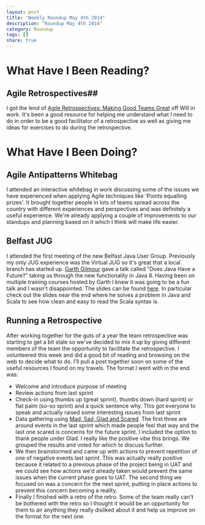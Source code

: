 ```yaml
---
layout: post
title: "Weekly Roundup May 4th 2014"
description: "Roundup May 4th 2014"
category: Roundup
tags: []
share: true
---
```

# What Have I Been Reading? #

## Agile Retrospectives##

I got the lend of [Agile Retrospectives: Making Good Teams Great](http://www.amazon.co.uk/Agile-Retrospectives-Making-Pragmatic-Programmers/dp/0977616649) off Will in work. It's been a good resource for helping me understand what I need to do in order to be a good facilitator of a retrospective as well as giving me ideas for exercises to do during the retrospective.

# What Have I Been Doing? #

## Agile Antipatterns Whitebag ##

I attended an interactive whitebag in work discussing some of the issues we have experienced when applying Agile techniques like 'Points equalling prizes'. It brought together people in lots of teams spread across the country with different experiences and perspectives and was definitely a useful experience. We're already applying a couple of improvements to our standups and planning based on it which I think will make life easier.

## Belfast JUG ##

I attended the first meeting of the new Belfast Java User Group. Previously my only JUG experience was the Virtual JUG so it's great that a local branch has started up. [Garth Gilmour](https://twitter.com/GarthGilmour) gave a talk called "Does Java Have a Future?" taking us through the new functionality in Java 8. Having been on multiple training courses hosted by Garth I knew it was going to be a fun talk and I wasn't disappointed. The slides can be found [here](http://instil.co/clients/BelJUG/BelfastJugApril2014.pdf). In particular check out the slides near the end where he solves a problem in Java and Scala to see how clean and easy to read the Scala syntax is.

## Running a Retrospective ##

After working together for the guts of a year the team retrospective was starting to get a bit stale so we've decided to mix it up by giving different members of the team the opportunity to facilitate the retrospective. I volunteered this week and did a good bit of reading and browsing on the web to decide what to do. I'll pull a post together soon on some of the useful resources I found on my travels. The format I went with in the end was:

* Welcome and introduce purpose of meeting
* Review actions from last sprint
* Check-in using thumbs up (great sprint), thumbs down (hard sprint) or flat palm (so-so sprint) and a quick sentence why. This got everyone to speak and actually raised some interesting issues from last sprint
* Data gathering using [Mad, Sad, Glad and Scared](http://waynedgrant.wordpress.com/2012/04/01/sprint-retrospective-techniques/). The first three are around events in the last sprint which made people feel that way and the last one scared is concerns for the future sprint. I included the option to thank people under Glad. I really like the positive vibe this brings. We grouped the results and voted for which to discuss further.
* We then brainstormed and came up with actions to prevent repetition of one of negative events last sprint. This was actually really positive because it related to a previous phase of the project being in UAT and we could see how actions we'd already taken would prevent the same issues when the current phase goes to UAT. The second thing we focused on was a concern for the next sprint, putting in place actions to prevent this concern becoming a reality.
* Finally I finished with a retro of the retro. Some of the team really can't be bothered with the retro so I thought it would be an opportunity for them to air anything they really disliked about it and help us improve on the format for the next one.
